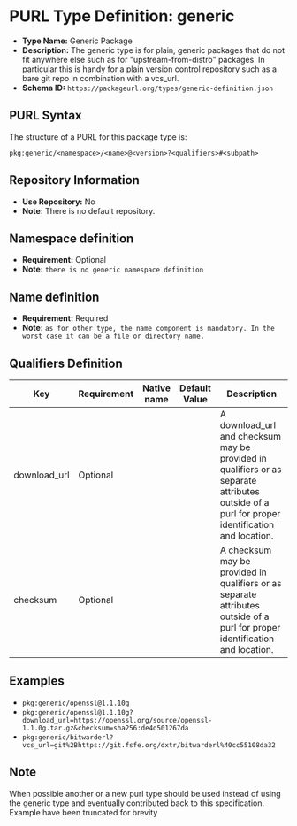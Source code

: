 <!--  NOTE: Auto-generated from the JSON PURL type definition.
Do not manually edit this file. Edit the JSON type definition instead. -->

# PURL Type Definition: generic

- **Type Name:** Generic Package
- **Description:** The generic type is for plain, generic packages that do not fit anywhere else such as for "upstream-from-distro" packages. In particular this is handy for a plain version control repository such as a bare git repo in combination with a vcs_url.
- **Schema ID:** `https://packageurl.org/types/generic-definition.json`

## PURL Syntax

The structure of a PURL for this package type is:

    pkg:generic/<namespace>/<name>@<version>?<qualifiers>#<subpath>

## Repository Information

- **Use Repository:** No
- **Note:** There is no default repository.

## Namespace definition

- **Requirement:** Optional
- **Note:** `there is no generic namespace definition`

## Name definition

- **Requirement:** Required
- **Note:** `as for other type, the name component is mandatory. In the worst case it can be a file or directory name.`

## Qualifiers Definition

| Key  | Requirement | Native name | Default Value | Description |
|------|-------------|-------------|---------------|-------------|
| download_url | Optional |  |  | A download_url and checksum may be provided in qualifiers or as separate attributes outside of a purl for proper identification and location. |
| checksum | Optional |  |  | A checksum may be provided in qualifiers or as separate attributes outside of a purl for proper identification and location. |

## Examples

- `pkg:generic/openssl@1.1.10g`
- `pkg:generic/openssl@1.1.10g?download_url=https://openssl.org/source/openssl-1.1.0g.tar.gz&checksum=sha256:de4d501267da`
- `pkg:generic/bitwarderl?vcs_url=git%2Bhttps://git.fsfe.org/dxtr/bitwarderl%40cc55108da32`

## Note

When possible another or a new purl type should be used instead of using the generic type and eventually contributed back to this specification. Example have been truncated for brevity
